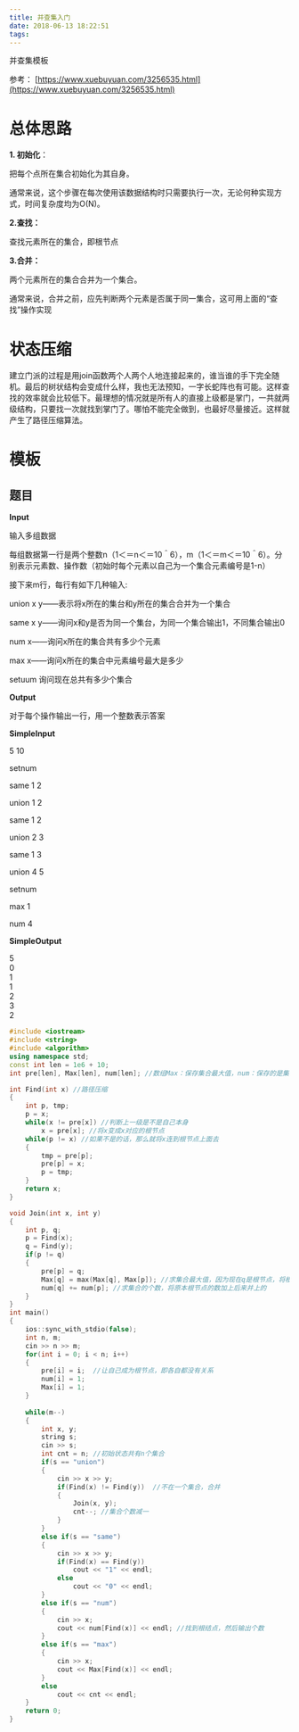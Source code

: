 ```yaml
---
title: 并查集入门
date: 2018-06-13 18:22:51
tags:
---
```


并查集模板

<!-- more -->
参考：
[https://www.xuebuyuan.com/3256535.html](https://www.xuebuyuan.com/3256535.html)

# 总体思路

**1. 初始化**：

把每个点所在集合初始化为其自身。  

通常来说，这个步骤在每次使用该数据结构时只需要执行一次，无论何种实现方式，时间复杂度均为O(N)。  

**2.查找：**

查找元素所在的集合，即根节点

**3.合并：**

两个元素所在的集合合并为一个集合。  

通常来说，合并之前，应先判断两个元素是否属于同一集合，这可用上面的“查找”操作实现

# 状态压缩

建立门派的过程是用join函数两个人两个人地连接起来的，谁当谁的手下完全随机。最后的树状结构会变成什么样，我也无法预知，一字长蛇阵也有可能。这样查找的效率就会比较低下。最理想的情况就是所有人的直接上级都是掌门，一共就两级结构，只要找一次就找到掌门了。哪怕不能完全做到，也最好尽量接近。这样就产生了路径压缩算法。

# 模板

##  题目

**Input**

输入多组数据

每组数据第一行是两个整数n（1＜＝n＜＝10＾6），m（1＜＝m＜＝10＾6）。分别表示元素数、操作数（初始时每个元素以自己为一个集合元素编号是1-n）  

接下来m行，每行有如下几种输入:    

union x y——表示将x所在的集台和y所在的集合合并为一个集合   

same x y——询问x和y是否为同一个集台，为同一个集合输出1，不同集合输出0     

num x——询问x所在的集合共有多少个元素   

max x——询问x所在的集合中元素编号最大是多少    

setuum 询问现在总共有多少个集合   

**Output**

对于每个操作输出一行，用一个整数表示答案

**SimpleInput**

5 10  

setnum  

same 1 2  

union 1 2  

same 1 2  

union 2 3  

same 1 3  

union 4 5  

setnum  

max 1  

num 4  

**SimpleOutput**

5  
0  
1  
1  
2  
3  
2  

```c++
#include <iostream>
#include <string>
#include <algorithm>
using namespace std;
const int len = 1e6 + 10;
int pre[len], Max[len], num[len]; //数组Max：保存集合最大值，num：保存的是集合个数

int Find(int x) //路径压缩
{
    int p, tmp;
    p = x;
    while(x != pre[x]) //判断上一级是不是自己本身
        x = pre[x]; //将x变成x对应的根节点
    while(p != x) //如果不是的话，那么就将x连到根节点上面去
    {
        tmp = pre[p];
        pre[p] = x;
        p = tmp;
    }
    return x;
}

void Join(int x, int y)
{
    int p, q;
    p = Find(x);
    q = Find(y);
    if(p != q)
    {
        pre[p] = q;
        Max[q] = max(Max[q], Max[p]); //求集合最大值，因为现在q是根节点，将根节点和之前p的值想比较
        num[q] += num[p]; //求集合的个数，将原本根节点的数加上后来并上的
    }
}
int main()
{
    ios::sync_with_stdio(false);
    int n, m;
    cin >> n >> m;
    for(int i = 0; i < n; i++)
    {
        pre[i] = i;  //让自己成为根节点，即各自都没有关系
        num[i] = 1;
        Max[i] = 1;
    }
        
    while(m--)
    {
        int x, y;
        string s;
        cin >> s; 
        int cnt = n; //初始状态共有n个集合
        if(s == "union")
        {
            cin >> x >> y;
            if(Find(x) != Find(y))  //不在一个集合，合并
            {
                Join(x, y);
                cnt--; //集合个数减一
            }             
        }
        else if(s == "same")
        {
            cin >> x >> y;
            if(Find(x) == Find(y))
                cout << "1" << endl;
            else
                cout << "0" << endl;
        }   
        else if(s == "num")
        {
            cin >> x;
            cout << num[Find(x)] << endl; //找到根结点，然后输出个数
        } 
        else if(s == "max")
        {
            cin >> x;
            cout << Max[Find(x)] << endl;
        }
        else 
            cout << cnt << endl;
    }
    return 0;
}
```





